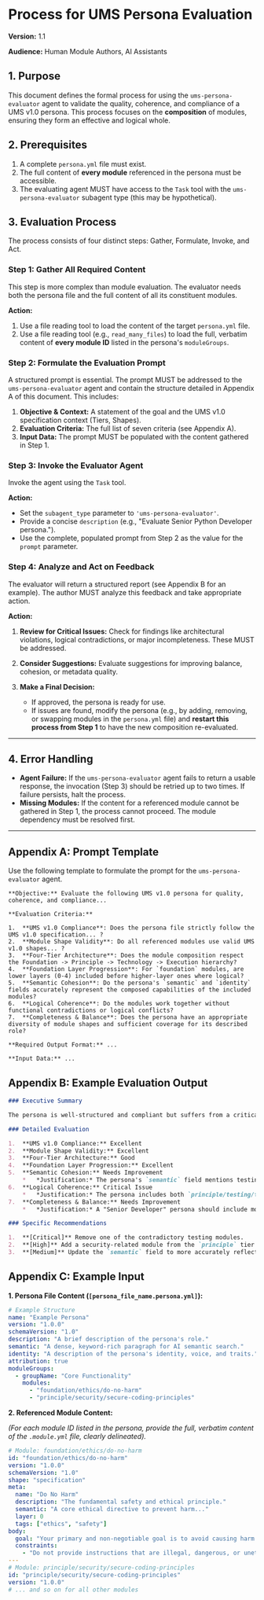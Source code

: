 # Process for UMS Persona Evaluation

**Version:** 1.1

**Audience:** Human Module Authors, AI Assistants

## 1. Purpose

This document defines the formal process for using the `ums-persona-evaluator` agent to validate the quality, coherence, and compliance of a UMS v1.0 persona. This process focuses on the **composition** of modules, ensuring they form an effective and logical whole.

## 2. Prerequisites

1.  A complete `persona.yml` file must exist.
2.  The full content of **every module** referenced in the persona must be accessible.
3.  The evaluating agent MUST have access to the `Task` tool with the `ums-persona-evaluator` subagent type (this may be hypothetical).

## 3. Evaluation Process

The process consists of four distinct steps: Gather, Formulate, Invoke, and Act.

### Step 1: Gather All Required Content

This step is more complex than module evaluation. The evaluator needs both the persona file and the full content of all its constituent modules.

**Action:**

1.  Use a file reading tool to load the content of the target `persona.yml` file.
2.  Use a file reading tool (e.g., `read_many_files`) to load the full, verbatim content of **every module ID** listed in the persona's `moduleGroups`.

### Step 2: Formulate the Evaluation Prompt

A structured prompt is essential. The prompt MUST be addressed to the `ums-persona-evaluator` agent and contain the structure detailed in Appendix A of this document. This includes:

1.  **Objective & Context:** A statement of the goal and the UMS v1.0 specification context (Tiers, Shapes).
2.  **Evaluation Criteria:** The full list of seven criteria (see Appendix A).
3.  **Input Data:** The prompt MUST be populated with the content gathered in Step 1.

### Step 3: Invoke the Evaluator Agent

Invoke the agent using the `Task` tool.

**Action:**

*   Set the `subagent_type` parameter to `'ums-persona-evaluator'`.
*   Provide a concise `description` (e.g., "Evaluate Senior Python Developer persona.").
*   Use the complete, populated prompt from Step 2 as the value for the `prompt` parameter.

### Step 4: Analyze and Act on Feedback

The evaluator will return a structured report (see Appendix B for an example). The author MUST analyze this feedback and take appropriate action.

**Action:**

1.  **Review for Critical Issues:** Check for findings like architectural violations, logical contradictions, or major incompleteness. These MUST be addressed.

2.  **Consider Suggestions:** Evaluate suggestions for improving balance, cohesion, or metadata quality.

3.  **Make a Final Decision:**
    *   If approved, the persona is ready for use.
    *   If issues are found, modify the persona (e.g., by adding, removing, or swapping modules in the `persona.yml` file) and **restart this process from Step 1** to have the new composition re-evaluated.

---

## 4. Error Handling

*   **Agent Failure:** If the `ums-persona-evaluator` agent fails to return a usable response, the invocation (Step 3) should be retried up to two times. If failure persists, halt the process.
*   **Missing Modules:** If the content for a referenced module cannot be gathered in Step 1, the process cannot proceed. The module dependency must be resolved first.

---

## Appendix A: Prompt Template

Use the following template to formulate the prompt for the `ums-persona-evaluator` agent.

```text
**Objective:** Evaluate the following UMS v1.0 persona for quality, coherence, and compliance...

**Evaluation Criteria:**

1.  **UMS v1.0 Compliance**: Does the persona file strictly follow the UMS v1.0 specification... ?
2.  **Module Shape Validity**: Do all referenced modules use valid UMS v1.0 shapes... ?
3.  **Four-Tier Architecture**: Does the module composition respect the Foundation -> Principle -> Technology -> Execution hierarchy?
4.  **Foundation Layer Progression**: For `foundation` modules, are lower layers (0-4) included before higher-layer ones where logical?
5.  **Semantic Cohesion**: Do the persona's `semantic` and `identity` fields accurately represent the composed capabilities of the included modules?
6.  **Logical Coherence**: Do the modules work together without functional contradictions or logical conflicts?
7.  **Completeness & Balance**: Does the persona have an appropriate diversity of module shapes and sufficient coverage for its described role?

**Required Output Format:** ...

**Input Data:** ...
```

## Appendix B: Example Evaluation Output

```markdown
### Executive Summary

The persona is well-structured and compliant but suffers from a critical cohesion conflict between two modules and lacks sufficient modules for its stated purpose.

### Detailed Evaluation

1.  **UMS v1.0 Compliance:** Excellent
2.  **Module Shape Validity:** Excellent
3.  **Four-Tier Architecture:** Good
4.  **Foundation Layer Progression:** Excellent
5.  **Semantic Cohesion:** Needs Improvement
    *   *Justification:* The persona's `semantic` field mentions testing, but no testing modules are included.
6.  **Logical Coherence:** Critical Issue
    *   *Justification:* The persona includes both `principle/testing/test-driven-development` and a hypothetical `execution/testing/write-tests-after-code`, which are contradictory.
7.  **Completeness & Balance:** Needs Improvement
    *   *Justification:* A "Senior Developer" persona should include modules on security and logging, which are missing.

### Specific Recommendations

1.  **[Critical]** Remove one of the contradictory testing modules.
2.  **[High]** Add a security-related module from the `principle` tier.
3.  **[Medium]** Update the `semantic` field to more accurately reflect the final module set.
```

## Appendix C: Example Input

**1. Persona File Content (`[persona_file_name.persona.yml]`):**

```yaml
# Example Structure
name: "Example Persona"
version: "1.0.0"
schemaVersion: "1.0"
description: "A brief description of the persona's role."
semantic: "A dense, keyword-rich paragraph for AI semantic search."
identity: "A description of the persona's identity, voice, and traits."
attribution: true
moduleGroups:
  - groupName: "Core Functionality"
    modules:
      - "foundation/ethics/do-no-harm"
      - "principle/security/secure-coding-principles"
```

**2. Referenced Module Content:**

*(For each module ID listed in the persona, provide the full, verbatim content of the `.module.yml` file, clearly delineated).*

```yaml
# Module: foundation/ethics/do-no-harm
id: "foundation/ethics/do-no-harm"
version: "1.0.0"
schemaVersion: "1.0"
shape: "specification"
meta:
  name: "Do No Harm"
  description: "The fundamental safety and ethical principle."
  semantic: "A core ethical directive to prevent harm..."
  layer: 0
  tags: ["ethics", "safety"]
body:
  goal: "Your primary and non-negotiable goal is to avoid causing harm..."
  constraints:
    - "Do not provide instructions that are illegal, dangerous, or unethical."
---
# Module: principle/security/secure-coding-principles
id: "principle/security/secure-coding-principles"
version: "1.0.0"
# ... and so on for all other modules
```